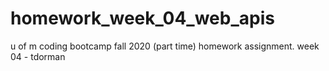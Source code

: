 # homework_week_04_web_apis
u of m coding bootcamp fall 2020 (part time) homework assignment. week 04 - tdorman
